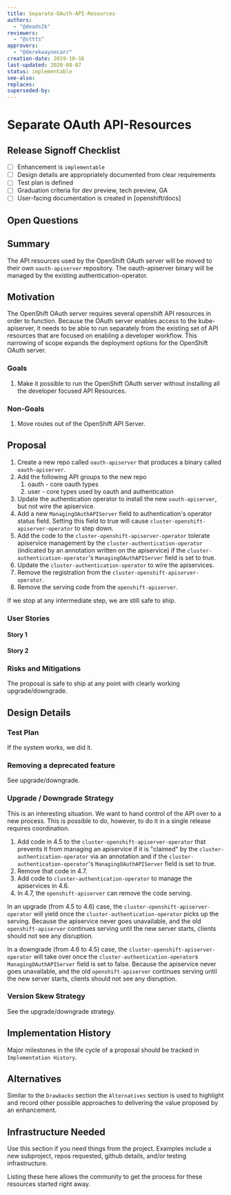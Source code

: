 ```yaml
---
title: Separate-OAuth-API-Resources
authors:
  - "@deads2k"
reviewers:
  - "@sttts"
approvers:
  - "@derekwaynecarr"
creation-date: 2019-10-16
last-updated: 2020-08-07
status: implementable
see-also:
replaces:
superseded-by:
---
```


# Separate OAuth API-Resources

## Release Signoff Checklist

- [ ] Enhancement is `implementable`
- [ ] Design details are appropriately documented from clear requirements
- [ ] Test plan is defined
- [ ] Graduation criteria for dev preview, tech preview, GA
- [ ] User-facing documentation is created in [openshift/docs]

## Open Questions

## Summary

The API resources used by the OpenShift OAuth server will be moved to their own `oauth-apiserver` repository.
The oauth-apiserver binary will be managed by the existing authentication-operator.

## Motivation

The OpenShift OAuth server requires several openshift API resources in order to function.
Because the OAuth server enables access to the kube-apiserver, it needs to be able to run separately from the existing
set of API resources that are focused on enabling a developer workflow.
This narrowing of scope expands the deployment options for the OpenShift OAuth server.

### Goals

1. Make it possible to run the OpenShift OAuth server without installing all the developer focused API Resources.

### Non-Goals

1. Move routes out of the OpenShift API Server.

## Proposal

1. Create a new repo called `oauth-apiserver` that produces a binary called `oauth-apiserver`.
2. Add the following API groups to the new repo
   1. oauth - core oauth types
   2. user - core types used by oauth and authentication
3. Update the authentication operator to install the new `oauth-apiserver`, but not wire the apiservice.
4. Add a new `ManagingOAuthAPIServer` field to authentication's operator status field. Setting this field to true will cause `cluster-openshift-apiserver-operator` to step down.
4. Add the code to the `cluster-openshift-apiserver-operator` tolerate apiservice management by the `cluster-authentication-operator`
(indicated by an annotation written on the apiservice) if the `cluster-authentication-operator`'s `ManagingOAuthAPIServer` field is set to true.
5. Update the `cluster-authentication-operator` to wire the apiservices.
6. Remove the registration from the `cluster-openshift-apiserver-operator`.
7. Remove the serving code from the `openshift-apiserver`.

If we stop at any intermediate step, we are still safe to ship.

### User Stories

#### Story 1

#### Story 2

### Risks and Mitigations

The proposal is safe to ship at any point with clearly working upgrade/downgrade.

## Design Details

### Test Plan

If the system works, we did it.

### Removing a deprecated feature

See upgrade/downgrade.

### Upgrade / Downgrade Strategy

This is an interesting situation.  We want to hand control of the API over to a new process.  This is possible to do,
however, to do it in a single release requires coordination.

1. Add code in 4.5 to the `cluster-openshift-apiserver-operator` that prevents it from managing an apiservice if it is "claimed"
by the `cluster-authentication-operator` via an annotation and if the `cluster-authentication-operator`'s `ManagingOAuthAPIServer` field is set to true.
2. Remove that code in 4.7.
3. Add code to `cluster-authentication-operator` to manage the apiservices in 4.6.
4. In 4.7, the `openshift-apiserver` can remove the code serving.

In an upgrade (from 4.5 to 4.6) case, the `cluster-openshift-apiserver-operator` will yield once the `cluster-authentication-operator` picks up the serving.
Because the apiservice never goes unavailable, and the old `openshift-apiserver` continues serving until the new server
starts, clients should not see any disruption.


In a downgrade (from 4.6 to 4.5) case, the `cluster-openshift-apiserver-operator` will take over once the `cluster-authentication-operator`s `ManagingOAuthAPIServer` field is set to false.
Because the apiservice never goes unavailable, and the old `openshift-apiserver` continues serving until the new server
starts, clients should not see any disruption.

### Version Skew Strategy

See the upgrade/downgrade strategy.

## Implementation History

Major milestones in the life cycle of a proposal should be tracked in `Implementation
History`.

## Alternatives

Similar to the `Drawbacks` section the `Alternatives` section is used to
highlight and record other possible approaches to delivering the value proposed
by an enhancement.

## Infrastructure Needed

Use this section if you need things from the project. Examples include a new
subproject, repos requested, github details, and/or testing infrastructure.

Listing these here allows the community to get the process for these resources
started right away.
